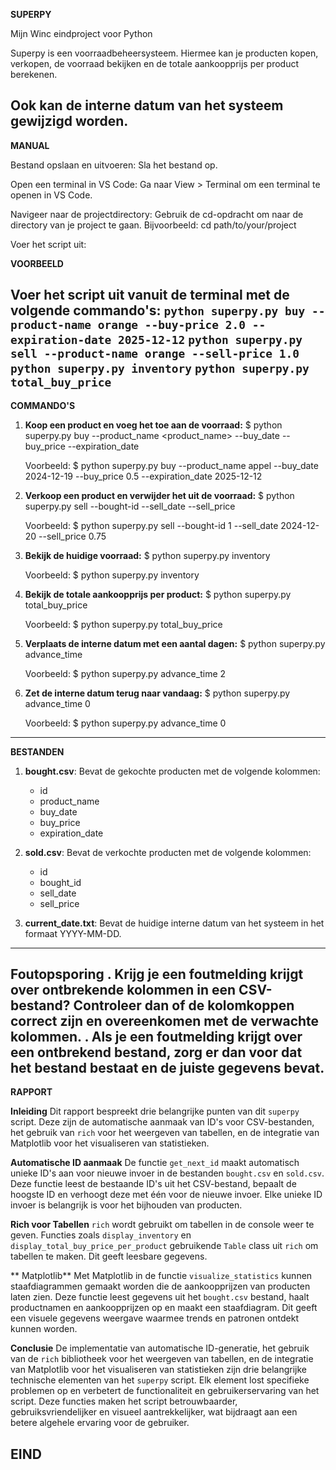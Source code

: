 **SUPERPY**

Mijn Winc eindproject voor Python

Superpy is een voorraadbeheersysteem. Hiermee kan je producten kopen, verkopen, de voorraad bekijken en de totale aankoopprijs per product berekenen.

Ook kan de interne datum van het systeem gewijzigd worden.
---------

**MANUAL**

Bestand opslaan en uitvoeren: Sla het bestand op.

Open een terminal in VS Code: 
Ga naar View > Terminal om een terminal te openen in VS Code.

Navigeer naar de projectdirectory:
Gebruik de cd-opdracht om naar de directory van je project te gaan.
Bijvoorbeeld:
cd path/to/your/project

Voer het script uit:

**VOORBEELD**

Voer het script uit vanuit de terminal met de volgende commando's:
`python superpy.py buy --product-name orange --buy-price 2.0 --expiration-date 2025-12-12`
`python superpy.py sell --product-name orange --sell-price 1.0`
`python superpy.py inventory`
`python superpy.py total_buy_price`
---------

**COMMANDO'S**

1. **Koop een product en voeg het toe aan de voorraad:**
   $ python superpy.py buy --product_name <product_name> --buy_date <YYYY-MM-DD> --buy_price <price> --expiration_date <YYYY-MM-DD>

   Voorbeeld:
   $ python superpy.py buy --product_name appel --buy_date 2024-12-19 --buy_price 0.5 --expiration_date 2025-12-12

2. **Verkoop een product en verwijder het uit de voorraad:**
   $ python superpy.py sell --bought-id <id> --sell_date <YYYY-MM-DD> --sell_price <price>

   Voorbeeld:
   $ python superpy.py sell --bought-id 1 --sell_date 2024-12-20 --sell_price 0.75

3. **Bekijk de huidige voorraad:**
   $ python superpy.py inventory

   Voorbeeld:
   $ python superpy.py inventory

4. **Bekijk de totale aankoopprijs per product:**
   $ python superpy.py total_buy_price

   Voorbeeld:
   $ python superpy.py total_buy_price

5. **Verplaats de interne datum met een aantal dagen:**
   $ python superpy.py advance_time <days>

   Voorbeeld:
   $ python superpy.py advance_time 2

6. **Zet de interne datum terug naar vandaag:**
   $ python superpy.py advance_time 0

   Voorbeeld:
   $ python superpy.py advance_time 0
---------
**BESTANDEN**

1. **bought.csv**: Bevat de gekochte producten met de volgende kolommen:
   - id
   - product_name
   - buy_date
   - buy_price
   - expiration_date

2. **sold.csv**: Bevat de verkochte producten met de volgende kolommen:
   - id
   - bought_id
   - sell_date
   - sell_price

3. **current_date.txt**: Bevat de huidige interne datum van het systeem in het formaat YYYY-MM-DD.
---------

**Foutopsporing**
. Krijg je een foutmelding krijgt over ontbrekende kolommen in een CSV-bestand? Controleer dan of de kolomkoppen correct zijn en overeenkomen met de verwachte kolommen.
. Als je een foutmelding krijgt over een ontbrekend bestand, zorg er dan voor dat het bestand bestaat en de juiste gegevens bevat.
---------

**RAPPORT**

**Inleiding**
Dit rapport bespreekt drie belangrijke punten van dit `superpy` script. Deze zijn de automatische aanmaak van ID's voor CSV-bestanden, het gebruik van `rich` voor het weergeven van tabellen, en de integratie van Matplotlib voor het visualiseren van statistieken.

**Automatische ID aanmaak**
De functie `get_next_id` maakt automatisch unieke ID's aan voor nieuwe invoer in de bestanden `bought.csv` en `sold.csv`. Deze functie leest de bestaande ID's uit het CSV-bestand, bepaalt de hoogste ID en verhoogt deze met één voor de nieuwe invoer. Elke unieke ID invoer is belangrijk is voor het bijhouden van producten. 

**Rich voor Tabellen**
`rich` wordt gebruikt om tabellen in de console weer te geven. Functies zoals `display_inventory` en `display_total_buy_price_per_product` gebruikende `Table` class uit `rich` om tabellen te maken. Dit geeft leesbare gegevens.

** Matplotlib**
Met Matplotlib in de functie `visualize_statistics` kunnen staafdiagrammen gemaakt worden die de aankoopprijzen van producten laten zien. Deze functie leest gegevens uit het `bought.csv` bestand, haalt productnamen en aankoopprijzen op en maakt een staafdiagram. Dit geeft een visuele gegevens weergave waarmee trends en patronen ontdekt kunnen worden.

**Conclusie**
De implementatie van automatische ID-generatie, het gebruik van de `rich` bibliotheek voor het weergeven van tabellen, en de integratie van Matplotlib voor het visualiseren van statistieken zijn drie belangrijke technische elementen van het `superpy` script. Elk element lost specifieke problemen op en verbetert de functionaliteit en gebruikerservaring van het script. Deze functies maken het script betrouwbaarder, gebruiksvriendelijker en visueel aantrekkelijker, wat bijdraagt aan een betere algehele ervaring voor de gebruiker.

**EIND**
---------